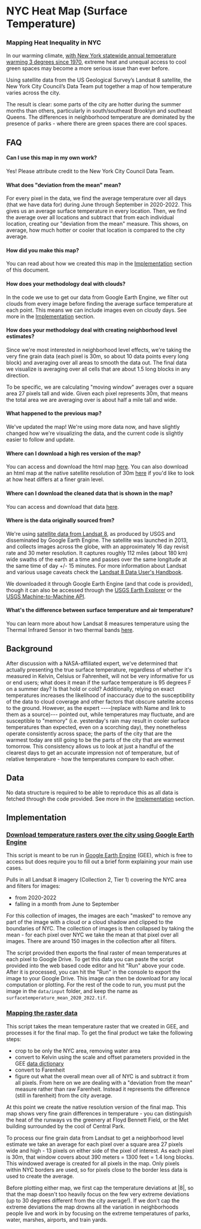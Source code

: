 # NYC Heat Map (Surface Temperature)

### Mapping Heat Inequality in NYC

In our warming climate, [with New York statewide annual temperature warming 3 degrees since 1970](https://www.dec.ny.gov/energy/94702.html#:~:text=The%20annual%20statewide%20average%20temperature,northern%20parts%20of%20the%20state.), extreme heat and unequal access to cool green spaces may become a more serious issue than ever before.

Using satellite data from the US Geological Survey’s Landsat 8 satellite, the New York City Council’s Data Team put together a map of how temperature varies across the city.

The result is clear: some parts of the city are hotter during the summer months than others, particularly in south/southeast Brooklyn and southeast Queens. The differences in neighborhood temperature are dominated by the presence of parks - where there are green spaces there are cool spaces. 

## FAQ

#### Can I use this map in my own work?

Yes! Please attribute credit to the New York City Council Data Team. 

#### What does "deviation from the mean" mean?

For every pixel in the data, we find the average temperature over all days (that we have data for) during June through September in 2020-2022. This gives us an average surface temperature in every location. Then, we find the average over all locations and subtract that from each individual location, creating our "deviation from the mean" measure. This shows, on average, how much hotter or cooler that location is compared to the city average. 

#### How did you make this map?

You can read about how we created this map in the [Implementation](#Implementation) section of this document.

#### How does your methodology deal with clouds?

In the code we use to get our data from Google Earth Engine, we filter out clouds from every image before finding the average surface temperature at each point. This means we can include images even on cloudy days. See more in the [Implementation](#Implementation) section.

#### How does your methodology deal with creating neighborhood level estimates?

Since we're most interested in neighborhood level effects, we're taking the very fine grain data (each pixel is 30m, so about 10 data points every long block) and averaging over all areas to smooth the data out. The final data we visualize is averaging over all cells that are about 1.5 long blocks in any direction. 

To be specific, we are calculating "moving window" averages over a square area 27 pixels tall and wide. Given each pixel represents 30m, that means the total area we are averaging over is about half a mile tall and wide. 

#### What happened to the previous map?

We've updated the map! We're using more data now, and have slightly changed how we're visualizing the data, and the current code is slightly easier to follow and update. 

#### Where can I download a high res version of the map?

You can access and download the html map [here](visuals/summer_heat_smoothed_deviation_raster.html). You can also download an html map at the native satellite resolution of 30m [here](visuals/summer_heat_deviation_raster.html) if you'd like to look at how heat differs at a finer grain level.

#### Where can I download the cleaned data that is shown in the map?

You can access and download that data [here](data/output/f_deviation_smooth.tif).

#### Where is the data originally sourced from?

We're using [satellite data from Landsat 8](https://developers.google.com/earth-engine/datasets/catalog/LANDSAT_LC08_C02_T1_L2), as produced by USGS and disseminated by Google Earth Engine. The satellite was launched in 2013, and collects images across the globe, with an approximately 16 day revisit rate and 30 meter resolution. It captures roughly  112 miles (about 180 km) wide swaths of the earth at a time and passes over the same longitude at the same time of day +/- 15 minutes. For more information about Landsat and various usage caveats check the [Landsat 8 Data User's Handbook](https://prd-wret.s3-us-west-2.amazonaws.com/assets/palladium/production/atoms/files/LSDS-1574_L8_Data_Users_Handbook-v5.0.pdf).

We downloaded it through Google Earth Engine (and that code is provided), though it can also be accessed through the [USGS Earth Explorer](https://earthexplorer.usgs.gov/) or the [USGS Machine-to-Machine API](https://m2m.cr.usgs.gov/).
 
#### What's the difference between surface temperature and air temperature?

You can learn more about how Landsat 8 measures temperature using the Thermal Infrared Sensor in two thermal bands [here](https://landsat.gsfc.nasa.gov/satellites/landsat-8/spacecraft-instruments/thermal-infrared-sensor/).


## Background

After discussion with a NASA-affiliated expert, we've determined that actually presenting the true surface temperature, regardless of whether it's measured in Kelvin, Celsius or Fahrenheit, will not be very informative for us or end users; what does it mean if the surface temperature is 95 degrees F on a summer day? Is that hold or cold? Additionally, relying on exact temperatures increases the likelihood of inaccuracy due to the susceptibility of the data to cloud coverage and other factors that obscure satelite access to the ground. However, as the expert ----(replace with Name and link to them as a source)--- pointed out, while temperatures may fluctuate, and are susceptible to "memory" (i.e. yesterday's rain may result in cooler surface temperatures than expected, even on a scorching day), they nonetheless operate consistently across space; the parts of the city that are the warmest today are still going to be the parts of the city that are warmest tomorrow. This consistency allows us to look at just a handful of the clearest days to get an accurate impression not of temperature, but of relative temperature - how the temperatures compare to each other.


## Data 

No data structure is required to be able to reproduce this as all data is fetched through the code provided. See more in the [Implementation](#Implementation) section.

## Implementation

### [Download temperature rasters over the city using Google Earth Engine](code/01_gee_get_mean_temp.js)

This script is meant to be run in [Google Earth Engine](https://code.earthengine.google.com/) (GEE), which is free to access but does require you to fill out a brief form explaining your main use cases.  

Pulls in all Landsat 8 imagery (Collection 2, Tier 1) covering the NYC area and filters for images: 
* from 2020-2022 
* falling in a month from June to September

For this collection of images, the images are each "masked" to remove any part of the image with a cloud or a cloud shadow and clipped to the boundaries of NYC. The collection of images is then collapsed by taking the mean - for each pixel over NYC we take the mean at that pixel over all images. There are around 150 images in the collection after all filters. 

The script provided then exports the final raster of mean temperatures at each pixel to Google Drive. To get this data you can paste the script provided into the web based code editor and hit "Run" above your code. After it is processed, you can hit the "Run" in the console to export the image to your Google Drive. This image can then be download for any local computation or plotting. For the rest of the code to run, you must put the image in the `data/input` folder, and keep the name as `surfacetemperature_mean_2020_2022.tif`. 

### [Mapping the raster data](code/02_mapping_2020_2022_raster.R)

This script takes the mean temperature raster that we created in GEE, and processes it for the final map. To get the final product we take the following steps:

* crop to be only the NYC area, removing water area
* convert to Kelvin using the scale and offset parameters provided in the GEE [data dictionary]((https://developers.google.com/earth-engine/datasets/catalog/LANDSAT_LC08_C02_T1_L2))
* convert to Farenheit
* figure out what the overall mean over all of NYC is and subtract it from all pixels. From here on we are dealing with a "deviation from the mean" measure rather than raw Farenheit. Instead it represents the difference (still in farenheit) from the city average. 

At this point we create the native resolution version of the final map. This map shows very fine grain differences in temperature - you can distinguish the heat of the runways vs the greenery at Floyd Bennett Field, or the Met building surrounded by the cool of Central Park. 

To process our fine grain data from Landsat to get a neighborhood level estimate we take an average for each pixel over a square area 27 pixels wide and high - 13 pixels on either side of the pixel of interest. As each pixel is 30m, that window covers about 390 meters = 1300 feet = 1.4 long blocks. This windowed average is created for all pixels in the map. Only pixels within NYC borders are used, so for pixels close to the border less data is used to create the average.

Before plotting either map, we first cap the temperature deviations at |8|, so that the map doesn't too heavily focus on the few very extreme deviations (up to 30 degrees different from the city average!). If we don't cap the extreme deviations the map drowns all the variation in neighborhoods people live and work in by focusing on the extreme temperatures of parks, water, marshes, airports, and train yards. 